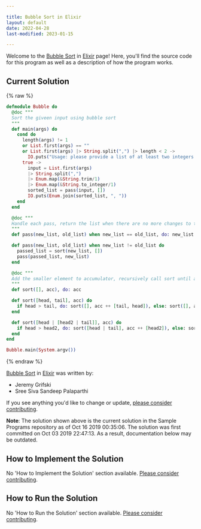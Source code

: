 ```yaml
---

title: Bubble Sort in Elixir
layout: default
date: 2022-04-28
last-modified: 2023-01-15

---
```


Welcome to the [Bubble Sort](https://sampleprograms.io/projects/bubble-sort) in [Elixir](https://sampleprograms.io/languages/elixir) page! Here, you'll find the source code for this program as well as a description of how the program works.

## Current Solution

{% raw %}

```elixir
defmodule Bubble do
  @doc """
  Sort the giveen input using bubble sort
  """
  def main(args) do
    cond do
      length(args) != 1 
      or List.first(args) == "" 
      or List.first(args) |> String.split(",") |> length < 2 ->
        IO.puts("Usage: please provide a list of at least two integers to sort in the format \"1, 2, 3, 4, 5\"")
      true ->
        input = List.first(args)
        |> String.split(",") 
        |> Enum.map(&String.trim/1)
        |> Enum.map(&String.to_integer/1)
        sorted_list = pass(input, [])
        IO.puts(Enum.join(sorted_list, ", "))
    end
  end

  @doc """
  Handle each pass, return the list when there are no more changes to the list
  """
  def pass(new_list, old_list) when new_list == old_list, do: new_list

  def pass(new_list, old_list) when new_list != old_list do
    passed_list = sort(new_list, [])
    pass(passed_list, new_list)
  end

  @doc """
  Add the smaller element to accumulator, recursively call sort until all elements are added to accumulator
  """
  def sort([], acc), do: acc

  def sort([head, tail], acc) do
    if head > tail, do: sort([], acc ++ [tail, head]), else: sort([], acc ++ [head, tail])
  end

  def sort([head | [head2 | tail]], acc) do
    if head > head2, do: sort([head | tail], acc ++ [head2]), else: sort([head2 | tail], acc ++ [head])
  end
end

Bubble.main(System.argv())
```

{% endraw %}

[Bubble Sort](https://sampleprograms.io/projects/bubble-sort) in [Elixir](https://sampleprograms.io/languages/elixir) was written by:

- Jeremy Grifski
- Sree Siva Sandeep Palaparthi

If you see anything you'd like to change or update, [please consider contributing](https://github.com/TheRenegadeCoder/sample-programs).

**Note**: The solution shown above is the current solution in the Sample Programs repository as of Oct 16 2019 00:35:06. The solution was first committed on Oct 03 2019 22:47:13. As a result, documentation below may be outdated.

## How to Implement the Solution

No 'How to Implement the Solution' section available. [Please consider contributing](https://github.com/TheRenegadeCoder/sample-programs-website).

## How to Run the Solution

No 'How to Run the Solution' section available. [Please consider contributing](https://github.com/TheRenegadeCoder/sample-programs-website).